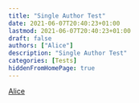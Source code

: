```yaml
---
title: "Single Author Test"
date: 2021-06-07T20:40:23+01:00
lastmod: 2021-06-07T20:40:23+01:00
draft: false
authors: ["Alice"]
description: "Single Author Test"
categories: [Tests]
hiddenFromHomePage: true
---
```


<!--more-->

[Alice](/authors/alice)